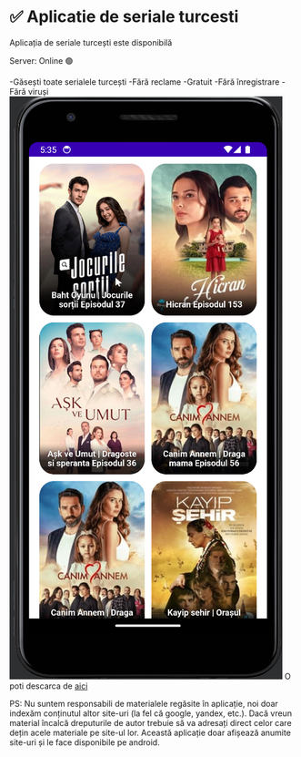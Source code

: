 # ✅ Aplicatie de seriale turcesti
Aplicația de seriale turcești este disponibilă

Server: Online 🟢

-Găsești toate serialele turcești
-Fără reclame
-Gratuit
-Fără înregistrare
-Fără viruși
<img src="https://github.com/SerialeTurcestiHD/aplicatie/blob/main/pz1.png?raw=true"/>
O poti descarca de <a href="https://raw.githubusercontent.com/SerialeTurcestiHD/aplicatie/main/serialeturcesti.apk">aici</a>

PS: Nu suntem responsabili de materialele regăsite în aplicație, noi doar indexăm conținutul altor site-uri (la fel că google, yandex, etc.). Dacă vreun material încalcă dreputurile de autor trebuie să va adresați direct celor care dețin acele materiale pe site-ul lor.
Această aplicație doar afișează anumite site-uri și le face disponibile pe android.
